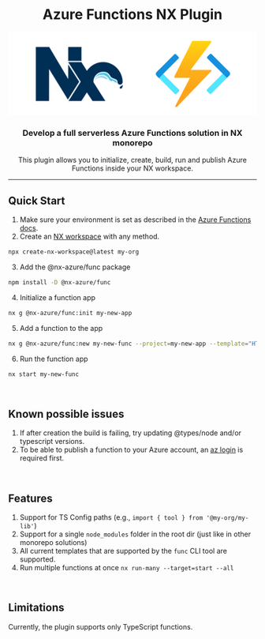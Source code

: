 <h1 align="center">Azure Functions NX Plugin</h1>
<p align="center">
  <img src="https://raw.githubusercontent.com/AlexPshul/nx-azure/master/packages/func/TitleLogo.png" />
</p>
<h3 align="center">
  Develop a full serverless Azure Functions solution in NX monorepo
</h3>
<p align="center">
This plugin allows you to initialize, create, build, run and publish Azure Functions inside your NX workspace.
</p>
<hr>

## Quick Start

1. Make sure your environment is set as described in the [Azure Functions docs](https://learn.microsoft.com/en-us/azure/azure-functions/create-first-function-vs-code-typescript#configure-your-environment).
2. Create an [NX workspace](https://nx.dev/getting-started/intro) with any method.

```bash
npx create-nx-workspace@latest my-org
```

3. Add the @nx-azure/func package

```bash
npm install -D @nx-azure/func
```

4. Initialize a function app

```bash
nx g @nx-azure/func:init my-new-app
```

5. Add a function to the app

```bash
nx g @nx-azure/func:new my-new-func --project=my-new-app --template="HTTP trigger"
```

6. Run the function app

```bash
nx start my-new-func
```

<br/>

## Known possible issues

1. If after creation the build is failing, try updating @types/node and/or typescript versions.
2. To be able to publish a function to your Azure account, an [az login](https://learn.microsoft.com/en-us/cli/azure/authenticate-azure-cli) is required first.

<br/>

## Features

1. Support for TS Config paths (e.g., `import { tool } from '@my-org/my-lib'`)
2. Support for a single `node_modules` folder in the root dir (just like in other monorepo solutions)
3. All current templates that are supported by the `func` CLI tool are supported.
4. Run multiple functions at once `nx run-many --target=start --all`

<br/>

## Limitations

Currently, the plugin supports only TypeScript functions.
